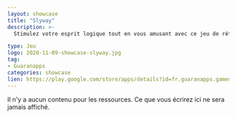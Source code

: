 ```yaml
---
layout: showcase
title: "Slyway"
description: >-
  Stimulez votre esprit logique tout en vous amusant avec ce jeu de réflexion

type: Jeu
logo: 2020-11-09-showcase-slyway.jpg
tag:
- Guaranapps 
categories: showcase
lien: https://play.google.com/store/apps/details?id=fr.guaranapps.games.get_teddy
---
```


Il n'y a aucun contenu pour les ressources.
Ce que vous écrirez ici ne sera jamais affiché.

